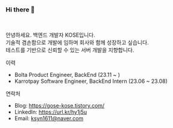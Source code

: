 ### Hi there 👋

</br>

<!--
**gosekose/gosekose** is a ✨ _special_ ✨ repository because its `README.md` (this file) appears on your GitHub profile.

-->

안녕하세요. 백엔드 개발자 KOSE입니다. </br>
기술적 겸손함으로 개발에 임하며 회사와 함께 성장하고 싶습니다. </br>
테스트를 기반으로 신뢰할 수 있는 서버 개발을 지향합니다. </br>

이력
- Bolta Product Engineer, BackEnd (23.11 ~ )
- Karrotpay Software Engineer, BackEnd Intern (23.06 ~ 23.08)

연락처
- Blog: https://gose-kose.tistory.com/
- LinkedIn: https://url.kr/hy1j5u
- Email: ksyn1611@naver.com

